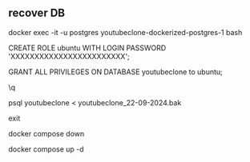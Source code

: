 ## recover DB

docker exec -it -u postgres youtubeclone-dockerized-postgres-1 bash

CREATE ROLE ubuntu WITH LOGIN PASSWORD 'XXXXXXXXXXXXXXXXXXXXXXXX';

GRANT ALL PRIVILEGES ON DATABASE youtubeclone to ubuntu;

\q

psql youtubeclone < youtubeclone_22-09-2024.bak

exit 

docker compose down

docker compose up -d